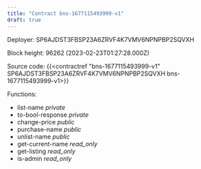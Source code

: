 ```yaml
---
title: "Contract bns-1677115493999-v1"
draft: true
---
```

Deployer: SP6AJDST3FBSP23A6ZRVF4K7VMV6NPNPBP2SQVXH


 



Block height: 96262 (2023-02-23T01:27:28.000Z)

Source code: {{<contractref "bns-1677115493999-v1" SP6AJDST3FBSP23A6ZRVF4K7VMV6NPNPBP2SQVXH bns-1677115493999-v1>}}

Functions:

* list-name _private_
* to-bool-response _private_
* change-price _public_
* purchase-name _public_
* unlist-name _public_
* get-current-name _read_only_
* get-listing _read_only_
* is-admin _read_only_
